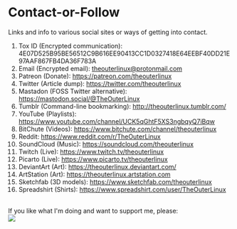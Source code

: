 # Contact-or-Follow
Links and info to various social sites or ways of getting into contact.

1. Tox ID (Encrypted communication): 4E07D525B95BE56512C9B616EE90413CC1D0327418E64EEBF40DD21E97AAF867FB4DA36F783A
2. Email (Encrypted email): [theouterlinux@protonmail.com](mailto:theouterlinux@protonmail.com)
3. Patreon (Donate): https://patreon.com/theouterlinux
4. Twitter (Article dump): https://twitter.com/theouterlinux
5. Mastadon (FOSS Twitter alternative): https://mastodon.social/@TheOuterLinux
6. Tumblr (Command-line bookmarking): http://theouterlinux.tumblr.com/
7. YouTube (Playlists): https://www.youtube.com/channel/UCK5qGhtF5XS3ngbqyQ7iBqw
8. BitChute (Videos): https://www.bitchute.com/channel/theouterlinux
9. Reddit: https://www.reddit.com/r/TheOuterLinux
10. SoundCloud (Music): https://soundcloud.com/theouterlinux
11. Twitch (Live): https://www.twitch.tv/theouterlinux
12. Picarto (Live): https://www.picarto.tv/theouterlinux
12. DeviantArt (Art): https://theouterlinux.deviantart.com/
13. ArtStation (Art): https://theouterlinux.artstation.com
14. Sketchfab (3D models): https://www.sketchfab.com/theouterlinux
15. Spreadshirt (Shirts): https://www.spreadshirt.com/user/TheOuterLinux
<br>
If you like what I'm doing and want to support me, please:
<br>
<a href="https://www.paypal.com/cgi-bin/webscr?cmd=_donations&business=GHG9EJT9BRDAY&lc=US&item_name=TheOuterLinux&currency_code=USD&bn=PP%2dDonationsBF%3abtn_donateCC_LG%2egif%3aNonHosted" target="_blank"><img src="https://static-cdn.jtvnw.net/jtv_user_pictures/panel-139290592-image-8439365e5aaa9aeb-320-320.png"/></a>
